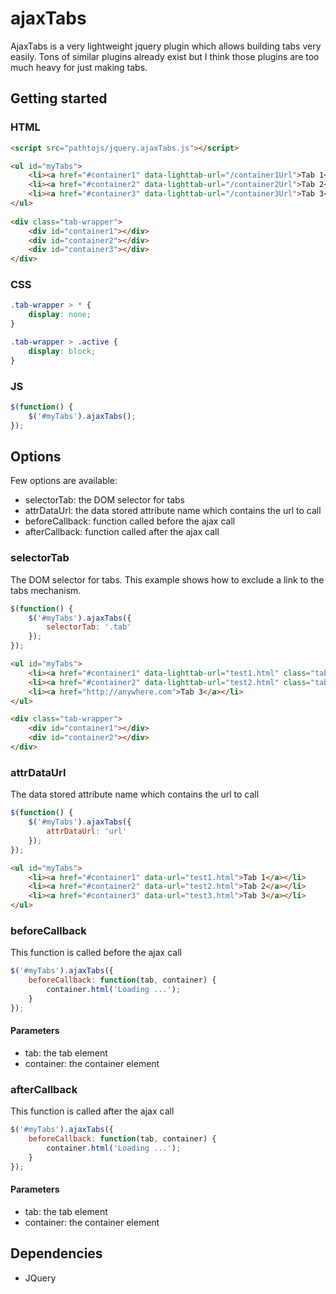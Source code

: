 # ajaxTabs
AjaxTabs is a very lightweight jquery plugin which allows building tabs very easily. Tons of similar plugins already exist but I think those plugins are too much heavy for just making tabs.

## Getting started
### HTML
```html
<script src="pathtojs/jquery.ajaxTabs.js"></script>
```

```html
<ul id="myTabs">
	<li><a href="#container1" data-lighttab-url="/container1Url">Tab 1</a></li>
	<li><a href="#container2" data-lighttab-url="/container2Url">Tab 2</a></li>
	<li><a href="#container3" data-lighttab-url="/container3Url">Tab 3</a></li>
</ul>
	
<div class="tab-wrapper">
	<div id="container1"></div>
	<div id="container2"></div>
	<div id="container3"></div>
</div>
```

### CSS
```css
.tab-wrapper > * {
	display: none;
}

.tab-wrapper > .active {
	display: block;
}
```

### JS
```js
$(function() {
	$('#myTabs').ajaxTabs();
});
```

## Options
Few options are available:
 - selectorTab: the DOM selector for tabs
 - attrDataUrl: the data stored attribute name which contains the url to call
 - beforeCallback: function called before the ajax call
 - afterCallback: function called after the ajax call

### selectorTab

The DOM selector for tabs. This example shows how to exclude a link to the tabs mechanism.

```js
$(function() {
	$('#myTabs').ajaxTabs({
		selectorTab: '.tab'
	});
});
```

```html
<ul id="myTabs">
	<li><a href="#container1" data-lighttab-url="test1.html" class="tab">Tab 1</a></li>
	<li><a href="#container2" data-lighttab-url="test2.html" class="tab">Tab 2</a></li>
	<li><a href="http://anywhere.com">Tab 3</a></li>
</ul>

<div class="tab-wrapper">
	<div id="container1"></div>
	<div id="container2"></div>
</div>
```

### attrDataUrl

The data stored attribute name which contains the url to call

```js
$(function() {
	$('#myTabs').ajaxTabs({
		attrDataUrl: 'url'
	});
});
```

```html
<ul id="myTabs">
	<li><a href="#container1" data-url="test1.html">Tab 1</a></li>
	<li><a href="#container2" data-url="test2.html">Tab 2</a></li>
	<li><a href="#container3" data-url="test3.html">Tab 3</a></li>
</ul>
```

### beforeCallback

This function is called before the ajax call

```js
$('#myTabs').ajaxTabs({
	beforeCallback: function(tab, container) {
		container.html('Loading ...');
	}
});
```

#### Parameters
 - tab: the tab element
 - container: the container element

### afterCallback

This function is called after the ajax call

```js
$('#myTabs').ajaxTabs({
	beforeCallback: function(tab, container) {
		container.html('Loading ...');
	}
});
```

#### Parameters
 - tab: the tab element
 - container: the container element

## Dependencies
 - JQuery
